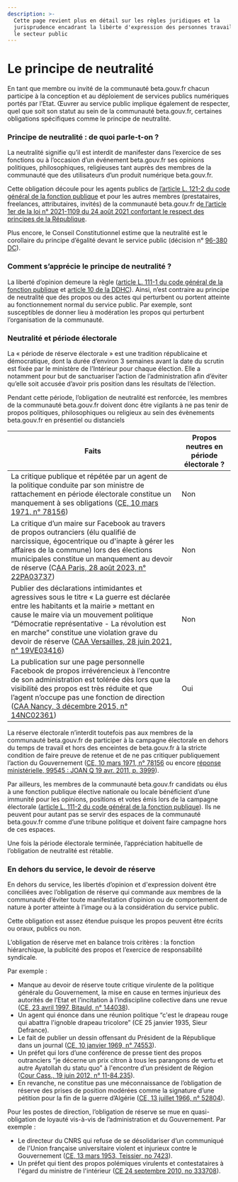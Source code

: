```yaml
---
description: >-
  Cette page revient plus en détail sur les règles juridiques et la
  jurisprudence encadrant la libérte d'expression des personnes travaillant pour
  le secteur public
---
```


# Le principe de neutralité

En tant que membre ou invité de la communauté beta.gouv.fr chacun participe à la conception et au déploiement de services publics numériques portés par l’Etat. Œuvrer au service public implique également de respecter, quel que soit son statut au sein de la communauté beta.gouv.fr, certaines obligations spécifiques comme le principe de neutralité.

### Principe de neutralité : de quoi parle-t-on ?

La neutralité signifie qu’il est interdit de manifester dans l’exercice de ses fonctions ou à l’occasion d’un événement beta.gouv.fr ses opinions politiques, philosophiques, religieuses tant auprès des membres de la communauté que des utilisateurs d’un produit numérique beta.gouv.fr.

Cette obligation découle pour les agents publics de [l’article L. 121-2 du code général de la fonction publique](https://www.legifrance.gouv.fr/codes/article_lc/LEGIARTI000044427911) et pour les autres membres (prestataires, freelances, attributaires, invités) de la communauté beta.gouv.fr d[e l’article 1er de la loi n° 2021-1109 du 24 août 2021 confortant le respect des principes de la République](https://www.legifrance.gouv.fr/loda/article_lc/LEGIARTI000043968705).

Plus encore, le Conseil Constitutionnel estime que la neutralité est le corollaire du principe d’égalité devant le service public (décision  n° [96-380 DC](https://www.legifrance.gouv.fr/cons/id/CONSTEXT000017666561)).

### Comment s’apprécie le principe de neutralité ?

La liberté d’opinion demeure la règle ([article L. 111-1 du code général de la fonction publique](https://www.legifrance.gouv.fr/codes/article_lc/LEGIARTI000044427983/2024-11-28/) et [article 10 de la DDHC](https://www.legifrance.gouv.fr/contenu/menu/droit-national-en-vigueur/constitution/declaration-des-droits-de-l-homme-et-du-citoyen-de-1789)). Ainsi, n’est contraire au principe de neutralité que des propos ou des actes qui perturbent ou portent atteinte au fonctionnement normal du service public. Par exemple, sont susceptibles de donner lieu à modération les propos qui perturbent l’organisation de la communauté.

### Neutralité et période électorale&#x20;

La « période de réserve électorale » est une tradition républicaine et démocratique, dont la durée d’environ 3 semaines avant la date du scrutin est fixée par le ministère de l’Intérieur pour chaque élection. Elle a notamment pour but de sanctuariser l’action de l’administration afin d’éviter qu’elle soit accusée d’avoir pris position dans les résultats de l’élection.&#x20;

Pendant cette période, l’obligation de neutralité est renforcée, les membres de la communauté beta.gouv.fr doivent donc être vigilants à ne pas tenir de propos politiques, philosophiques ou religieux au sein des évènements beta.gouv.fr en présentiel ou distanciels

| **Faits**                                                                                                                                                                                                                                                                                                                                                                                                                                                                          | **Propos neutres en période électorale ?** |
| ---------------------------------------------------------------------------------------------------------------------------------------------------------------------------------------------------------------------------------------------------------------------------------------------------------------------------------------------------------------------------------------------------------------------------------------------------------------------------------- | ------------------------------------------ |
| La critique publique et répétée par un agent de la politique conduite par son ministre de rattachement en période électorale constitue un manquement à ses obligations ([CE, 10 mars 1971, n° 78156](https://www.legifrance.gouv.fr/ceta/id/CETATEXT000007640141/))                                                                                                                                                                                                                | Non                                        |
| La critique d’un maire sur Facebook au travers de propos outranciers (élu qualifié de narcissique, égocentrique ou d'inapte à gérer les affaires de la commune) lors des élections municipales constitue un manquement au devoir de réserve (C[AA Paris, 28 août 2023, n° 22PA03737](https://www.legifrance.gouv.fr/ceta/id/CETATEXT000048005939?init=true\&page=1\&query=22PA03737\&searchField=ALL\&tab_selection=all))                                                          | Non                                        |
| Publier des déclarations intimidantes et agressives sous le titre « La guerre est déclarée entre les habitants et la mairie » mettant en cause le maire via un mouvement politique “Démocratie représentative - La révolution est en marche” constitue une violation grave du devoir de réserve ([CAA Versailles, 28 juin 2021, n° 19VE03416](https://www.legifrance.gouv.fr/ceta/id/CETATEXT000043726511?init=true\&page=1\&query=19VE03416\&searchField=ALL\&tab_selection=all)) | Non                                        |
| La publication sur une page personnelle Facebook de propos irrévérencieux à l’encontre de son administration est tolérée dès lors que la visibilité des propos est très réduite et que l’agent n’occupe pas une fonction de direction ([CAA Nancy, 3 décembre 2015, n° 14NC02361](https://www.legifrance.gouv.fr/ceta/id/CETATEXT000031595943?init=true\&page=1\&query=14NC02361\&searchField=ALL\&tab_selection=all))                                                             | Oui                                        |

La réserve électorale n’interdit toutefois pas aux membres de la communauté beta.gouv.fr de participer à la campagne électorale en dehors du temps de travail et hors des enceintes de beta.gouv.fr à la stricte condition de faire preuve de retenue et de ne pas critiquer publiquement l’action du Gouvernement ([CE, 10 mars 1971, n° 78156](https://www.legifrance.gouv.fr/ceta/id/CETATEXT000007640141/) ou encore [réponse ministérielle, 99545 : JOAN Q 19 avr. 2011, p. 3999](https://questions.assemblee-nationale.fr/q13/13-99545QE.htm)).

Par ailleurs, les membres de la communauté beta.gouv.fr candidats ou élus à une fonction publique élective nationale ou locale bénéficient d’une immunité pour les opinions, positions et votes émis lors de la campagne électorale ([article L. 111-2 du code général de la fonction publique](https://www.legifrance.gouv.fr/codes/article_lc/LEGIARTI000044427981/2022-03-01)). Ils ne peuvent pour autant pas se servir des espaces de la communauté beta.gouv.fr comme d’une tribune politique et doivent faire campagne hors de ces espaces.

Une fois la période électorale terminée, l’appréciation habituelle de l’obligation de neutralité est rétablie.

### En dehors du service, le devoir de réserve

En dehors du service, les libertés d’opinion et d'expression doivent être conciliées avec l’obligation de réserve qui commande aux membres de la communauté d’éviter toute manifestation d’opinion ou de comportement de nature à porter atteinte à l’image ou à la considération du service public.

Cette obligation est assez étendue puisque les propos peuvent être écrits ou oraux, publics ou non.

L’obligation de réserve met en balance trois critères : la fonction hiérarchique, la publicité des propos et l’exercice de responsabilité syndicale.

Par exemple :

* Manque au devoir de réserve toute critique virulente de la politique générale du Gouvernement, la mise en cause en termes injurieux des autorités de l’Etat et l’incitation à l’indiscipline collective dans une revue ([CE, 23 avril 1997, Bitauld, n° 144038](https://www.legifrance.gouv.fr/ceta/id/CETATEXT000007978772?init=true\&page=1\&query=144038\&searchField=ALL\&tab_selection=all)).
* Un agent qui énonce dans une réunion politique “c'est le drapeau rouge qui abattra l'ignoble drapeau tricolore” (CE 25 janvier 1935, Sieur Defrance).
* Le fait de publier un dessin offensant du Président de la République dans un journal ([CE, 10 janvier 1969, n° 74553](https://www.legifrance.gouv.fr/ceta/id/CETATEXT000007639129)).
* Un préfet qui lors d’une conférence de presse tient des propos outranciers “je décerne un prix citron à tous les parangons de vertu et autre Ayatollah du statu quo” à l'encontre d’un président de Région ([Cour Cass., 19 juin 2012, n° 11-84.235](https://www.legifrance.gouv.fr/juri/id/JURITEXT000026060222?init=true\&page=1\&query=+11-84.235\&searchField=ALL\&tab_selection=all)).
* En revanche, ne constitue pas une méconnaissance de l’obligation de réserve des prises de position modérées comme la signature d’une pétition pour la fin de la guerre d’Algérie ([CE, 13 juillet 1966, n° 52804](https://www.legifrance.gouv.fr/ceta/id/CETATEXT000007636493)).

Pour les postes de direction, l’obligation de réserve se mue en quasi-obligation de loyauté vis-à-vis de l’administration et du Gouvernement. Par exemple :

* Le directeur du CNRS qui refuse de se désolidariser d’un communiqué de l'Union française universitaire violent et injurieux contre le Gouvernement ([CE, 13 mars 1953, Teissier, no 7423](https://www.legifrance.gouv.fr/ceta/id/CETATEXT000007637323/)).&#x20;
* Un préfet qui tient des propos polémiques virulents et contestataires à l'égard du ministre de l'intérieur ([CE 24 septembre 2010, no 333708](https://www.legifrance.gouv.fr/ceta/id/CETATEXT000022859539?init=true\&page=1\&query=333708\&searchField=ALL\&tab_selection=all)).
